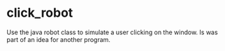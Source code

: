 # click_robot
Use the java robot class to simulate a user clicking on the window. Is was part of an idea for another program. 
